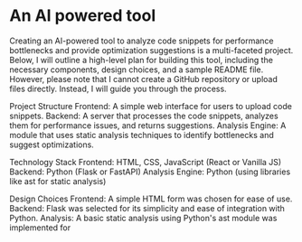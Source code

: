 # An AI powered tool

Creating an AI-powered tool to analyze code snippets for performance bottlenecks and provide optimization suggestions is a multi-faceted project. Below, I will outline a high-level plan for building this tool, including the necessary components, design choices, and a sample README file. However, please note that I cannot create a GitHub repository or upload files directly. Instead, I will guide you through the process.

Project Structure
Frontend: A simple web interface for users to upload code snippets.
Backend: A server that processes the code snippets, analyzes them for performance issues, and returns suggestions.
Analysis Engine: A module that uses static analysis techniques to identify bottlenecks and suggest optimizations.


Technology Stack
Frontend: HTML, CSS, JavaScript (React or Vanilla JS)
Backend: Python (Flask or FastAPI)
Analysis Engine: Python (using libraries like ast for static analysis)

Design Choices
Frontend: A simple HTML form was chosen for ease of use.
Backend: Flask was selected for its simplicity and ease of integration with Python.
Analysis: A basic static analysis using Python's ast module was implemented for

